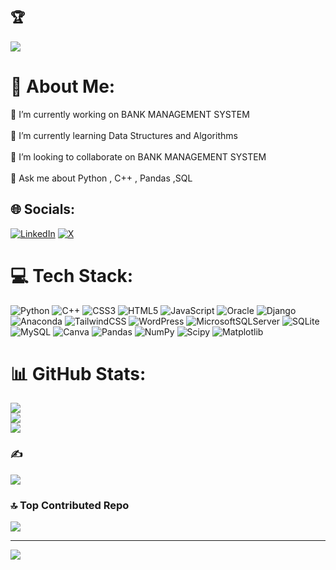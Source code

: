 ## 🏆 
![](https://github-profile-trophy.vercel.app/?username=m-hassanqureshi&theme=onedark&no-frame=false&no-bg=true&margin-w=4)

# 💫 About Me:
🔭 I’m currently working on BANK MANAGEMENT SYSTEM<br><br>🌱 I’m currently learning Data Structures and Algorithms<br><br>👯 I’m looking to collaborate on BANK MANAGEMENT SYSTEM<br><br>💬 Ask me about Python , C++ , Pandas ,SQL


## 🌐 Socials:
[![LinkedIn](https://img.shields.io/badge/LinkedIn-%230077B5.svg?logo=linkedin&logoColor=white)](https://linkedin.com/in/m-hassan-qureshi) [![X](https://img.shields.io/badge/X-black.svg?logo=X&logoColor=white)](https://x.com/m_hassanqureshi) 

# 💻 Tech Stack:
![Python](https://img.shields.io/badge/python-3670A0?style=for-the-badge&logo=python&logoColor=ffdd54) ![C++](https://img.shields.io/badge/c++-%2300599C.svg?style=for-the-badge&logo=c%2B%2B&logoColor=white) ![CSS3](https://img.shields.io/badge/css3-%231572B6.svg?style=for-the-badge&logo=css3&logoColor=white) ![HTML5](https://img.shields.io/badge/html5-%23E34F26.svg?style=for-the-badge&logo=html5&logoColor=white) ![JavaScript](https://img.shields.io/badge/javascript-%23323330.svg?style=for-the-badge&logo=javascript&logoColor=%23F7DF1E) ![Oracle](https://img.shields.io/badge/Oracle-F80000?style=for-the-badge&logo=oracle&logoColor=white) ![Django](https://img.shields.io/badge/django-%23092E20.svg?style=for-the-badge&logo=django&logoColor=white) ![Anaconda](https://img.shields.io/badge/Anaconda-%2344A833.svg?style=for-the-badge&logo=anaconda&logoColor=white) ![TailwindCSS](https://img.shields.io/badge/tailwindcss-%2338B2AC.svg?style=for-the-badge&logo=tailwind-css&logoColor=white) ![WordPress](https://img.shields.io/badge/WordPress-%23117AC9.svg?style=for-the-badge&logo=WordPress&logoColor=white) ![MicrosoftSQLServer](https://img.shields.io/badge/Microsoft%20SQL%20Server-CC2927?style=for-the-badge&logo=microsoft%20sql%20server&logoColor=white) ![SQLite](https://img.shields.io/badge/sqlite-%2307405e.svg?style=for-the-badge&logo=sqlite&logoColor=white) ![MySQL](https://img.shields.io/badge/mysql-4479A1.svg?style=for-the-badge&logo=mysql&logoColor=white) ![Canva](https://img.shields.io/badge/Canva-%2300C4CC.svg?style=for-the-badge&logo=Canva&logoColor=white) ![Pandas](https://img.shields.io/badge/pandas-%23150458.svg?style=for-the-badge&logo=pandas&logoColor=white) ![NumPy](https://img.shields.io/badge/numpy-%23013243.svg?style=for-the-badge&logo=numpy&logoColor=white) ![Scipy](https://img.shields.io/badge/SciPy-%230C55A5.svg?style=for-the-badge&logo=scipy&logoColor=%white) ![Matplotlib](https://img.shields.io/badge/Matplotlib-%23ffffff.svg?style=for-the-badge&logo=Matplotlib&logoColor=black)
# 📊 GitHub Stats:
![](https://github-readme-stats.vercel.app/api?username=m-hassanqureshi&theme=cobalt&hide_border=false&include_all_commits=true&count_private=true)<br/>
![](https://github-readme-streak-stats.herokuapp.com/?user=m-hassanqureshi&theme=cobalt&hide_border=false)<br/>
![](https://github-readme-stats.vercel.app/api/top-langs/?username=m-hassanqureshi&theme=cobalt&hide_border=false&include_all_commits=true&count_private=true&layout=compact)

### ✍️  
![](https://quotes-github-readme.vercel.app/api?type=horizontal&theme=radical)

### 🔝 Top Contributed Repo
![](https://github-contributor-stats.vercel.app/api?username=m-hassanqureshi&limit=5&theme=radical&combine_all_yearly_contributions=true)

---
[![](https://visitcount.itsvg.in/api?id=m-hassanqureshi&icon=0&color=4)](https://visitcount.itsvg.in)

<!-- Proudly created with GPRM ( https://gprm.itsvg.in ) -->

